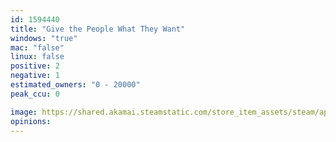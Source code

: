 ```yaml
---
id: 1594440
title: "Give the People What They Want"
windows: "true"
mac: "false"
linux: false
positive: 2
negative: 1
estimated_owners: "0 - 20000"
peak_ccu: 0

image: https://shared.akamai.steamstatic.com/store_item_assets/steam/apps/1594440/header.jpg?t=1685453991
opinions:
---
```


